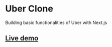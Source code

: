# Uber Clone

Building basic functionalities of Uber with Next.js

## [Live demo](https://gallant-mcclintock-c7b129.netlify.app)
